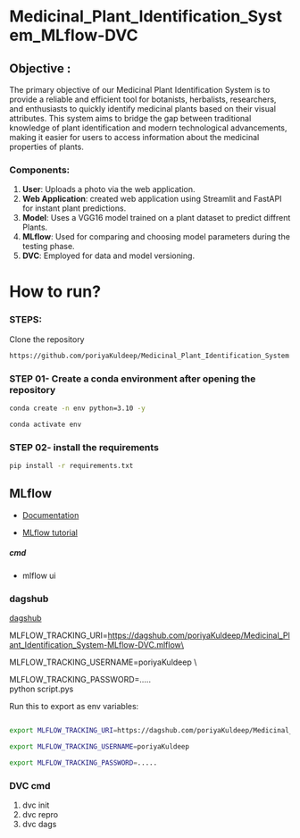 # Medicinal_Plant_Identification_System_MLflow-DVC


## Objective :
The primary objective of our Medicinal Plant Identification System is to provide a reliable and efficient tool for botanists, herbalists, researchers, and enthusiasts to quickly identify medicinal plants based on their visual attributes. This system aims to bridge the gap between traditional knowledge of plant identification and modern technological advancements, making it easier for users to access information about the medicinal properties of plants.


### Components:
1. **User**: Uploads a photo via the web application.
2. **Web Application**: created web application using Streamlit and FastAPI for instant plant predictions.
3. **Model**: Uses a VGG16 model trained on a plant dataset to predict diffrent Plants.
4. **MLflow**: Used for comparing and choosing model parameters during the testing phase.
5. **DVC**: Employed for data and model versioning.


# How to run?
### STEPS:

Clone the repository

```bash
https://github.com/poriyaKuldeep/Medicinal_Plant_Identification_System
```
### STEP 01- Create a conda environment after opening the repository

```bash
conda create -n env python=3.10 -y
```

```bash
conda activate env
```


### STEP 02- install the requirements
```bash
pip install -r requirements.txt
```

## MLflow

- [Documentation](https://mlflow.org/docs/latest/index.html)

- [MLflow tutorial](https://youtu.be/qdcHHrsXA48?si=bD5vDS60akNphkem)

##### cmd
- mlflow ui

### dagshub
[dagshub](https://dagshub.com/)

MLFLOW_TRACKING_URI=https://dagshub.com/poriyaKuldeep/Medicinal_Plant_Identification_System-MLflow-DVC.mlflow\

MLFLOW_TRACKING_USERNAME=poriyaKuldeep \

MLFLOW_TRACKING_PASSWORD=..... \
python script.pys

Run this to export as env variables:

```bash

export MLFLOW_TRACKING_URI=https://dagshub.com/poriyaKuldeep/Medicinal_Plant_Identification_System-MLflow-DVC.mlflow

export MLFLOW_TRACKING_USERNAME=poriyaKuldeep 

export MLFLOW_TRACKING_PASSWORD=.....

```
### DVC cmd

1. dvc init
2. dvc repro
3. dvc dags